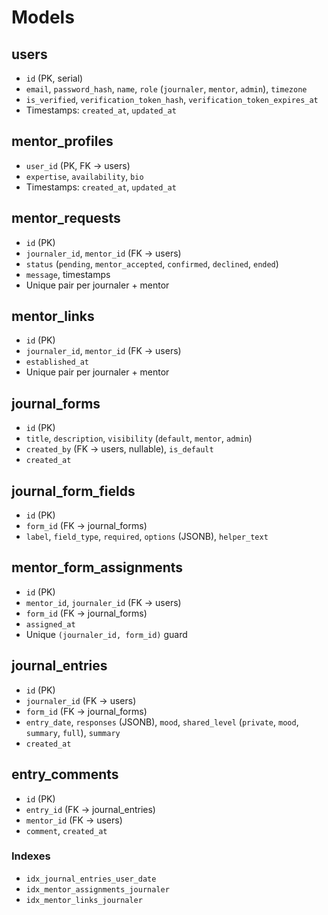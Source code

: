 # Models

## users
- `id` (PK, serial)
- `email`, `password_hash`, `name`, `role` (`journaler`, `mentor`, `admin`), `timezone`
- `is_verified`, `verification_token_hash`, `verification_token_expires_at`
- Timestamps: `created_at`, `updated_at`

## mentor_profiles
- `user_id` (PK, FK → users)
- `expertise`, `availability`, `bio`
- Timestamps: `created_at`, `updated_at`

## mentor_requests
- `id` (PK)
- `journaler_id`, `mentor_id` (FK → users)
- `status` (`pending`, `mentor_accepted`, `confirmed`, `declined`, `ended`)
- `message`, timestamps
- Unique pair per journaler + mentor

## mentor_links
- `id` (PK)
- `journaler_id`, `mentor_id` (FK → users)
- `established_at`
- Unique pair per journaler + mentor

## journal_forms
- `id` (PK)
- `title`, `description`, `visibility` (`default`, `mentor`, `admin`)
- `created_by` (FK → users, nullable), `is_default`
- `created_at`

## journal_form_fields
- `id` (PK)
- `form_id` (FK → journal_forms)
- `label`, `field_type`, `required`, `options` (JSONB), `helper_text`

## mentor_form_assignments
- `id` (PK)
- `mentor_id`, `journaler_id` (FK → users)
- `form_id` (FK → journal_forms)
- `assigned_at`
- Unique `(journaler_id, form_id)` guard

## journal_entries
- `id` (PK)
- `journaler_id` (FK → users)
- `form_id` (FK → journal_forms)
- `entry_date`, `responses` (JSONB), `mood`, `shared_level` (`private`, `mood`, `summary`, `full`), `summary`
- `created_at`

## entry_comments
- `id` (PK)
- `entry_id` (FK → journal_entries)
- `mentor_id` (FK → users)
- `comment`, `created_at`

### Indexes
- `idx_journal_entries_user_date`
- `idx_mentor_assignments_journaler`
- `idx_mentor_links_journaler`
